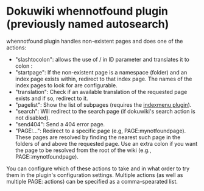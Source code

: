 # Dokuwiki whennotfound plugin (previously named autosearch)

whennotfound plugin handles non-existent pages and does one of the actions:

* "slashtocolon": allows the use of / in ID parameter and translates it to colon :
* "startpage": If the non-existent page is a namespace (folder) and an index page exists within,  redirect to that index page. The names of the index pages to look for are configurable.
* "translation": Check if an available translation of the requested page exists and if so, redirect to it.
* "pagelist": Show the list of subpages (requires the [indexmenu plugin](https://www.dokuwiki.org/plugin:indexmenu)).
* "search": Will redirect to the search page (if dokuwiki's search action is not disabled).
* "send404": Send a 404 error page.
* "PAGE:...": Redirect to a specific page (e.g, PAGE:mynotfoundpage). These pages are resolved by finding the nearest such page in the folders of and above the requested page. Use an extra colon if you want the page to be resolved from the root of the wiki (e.g., PAGE::mynotfoundpage).

You can configure which of these actions to take and in what order to try them in the plugin's configuration settings. Multiple actions (as well as multiple PAGE: actions) can be specified as a comma-spearated list.
